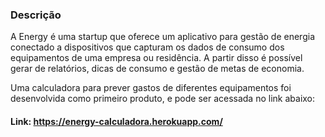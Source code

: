 ### Descrição

A Energy é uma startup que oferece um aplicativo para gestão de energia conectado a dispositivos que capturam os dados de consumo dos equipamentos de uma empresa ou residência. A partir disso é possível gerar de relatórios, dicas de consumo e gestão de metas de economia.

Uma calculadora para prever gastos de diferentes equipamentos foi desenvolvida como primeiro produto, e pode ser acessada no link abaixo:

#### Link: https://energy-calculadora.herokuapp.com/
